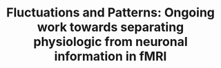 ---
title: "Fluctuations and Patterns: Ongoing work towards separating physiologic from neuronal information in fMRI"
project_id: 
date: 
conference_id: ""
presenters:
   - peter_bandettini
summary: "Georgia Tech"
file: /assets/presentations/
filename: 
layout: presentation
---